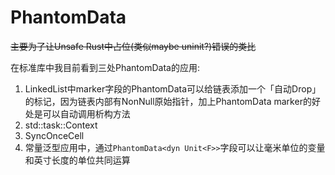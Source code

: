 # PhantomData

~~主要为了让Unsafe Rust中占位(类似maybe uninit?)错误的类比~~


在标准库中我目前看到三处PhantomData的应用:

1. LinkedList中marker字段的PhantomData可以给链表添加一个「自动Drop」的标记，因为链表内部有NonNull原始指针，加上PhantomData marker的好处是可以自动调用析构方法
2. std::task::Context
3. SyncOnceCell
4. 常量泛型应用中，通过`PhantomData<dyn Unit<F>>`字段可以让毫米单位的变量和英寸长度的单位共同运算